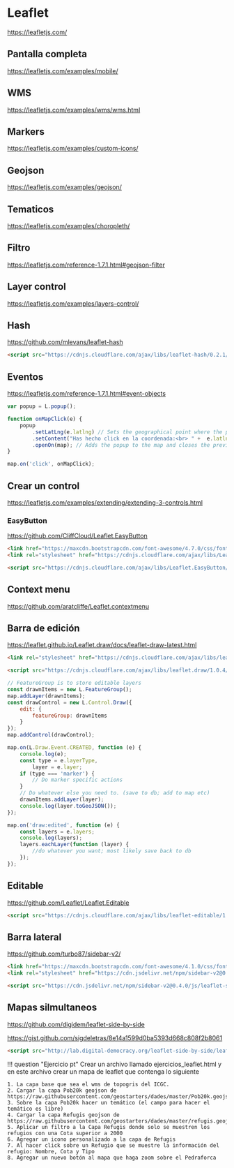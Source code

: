 # Leaflet

https://leafletjs.com/

## Pantalla completa 

https://leafletjs.com/examples/mobile/

## WMS

https://leafletjs.com/examples/wms/wms.html

## Markers

https://leafletjs.com/examples/custom-icons/

## Geojson

https://leafletjs.com/examples/geojson/

## Tematicos

https://leafletjs.com/examples/choropleth/

## Filtro

https://leafletjs.com/reference-1.7.1.html#geojson-filter


## Layer control

https://leafletjs.com/examples/layers-control/

## Hash

https://github.com/mlevans/leaflet-hash

``` html
<script src="https://cdnjs.cloudflare.com/ajax/libs/leaflet-hash/0.2.1/leaflet-hash.min.js" crossorigin="anonymous"></script>
```

## Eventos

https://leafletjs.com/reference-1.7.1.html#event-objects

``` js
var popup = L.popup();

function onMapClick(e) {
    popup
        .setLatLng(e.latlng) // Sets the geographical point where the popup will open.
        .setContent("Has hecho click en la coordenada:<br> " +  e.latlng.lat.toString() + "," +  e.latlng.lng.toString()) // Sets the HTML content of the popup.
        .openOn(map); // Adds the popup to the map and closes the previous one. 
}

map.on('click', onMapClick);
```

## Crear un control

https://leafletjs.com/examples/extending/extending-3-controls.html

### EasyButton

https://github.com/CliffCloud/Leaflet.EasyButton

``` html
<link href="https://maxcdn.bootstrapcdn.com/font-awesome/4.7.0/css/font-awesome.min.css" rel="stylesheet">
<link rel="stylesheet" href="https://cdnjs.cloudflare.com/ajax/libs/Leaflet.EasyButton/2.4.0/easy-button.min.css" crossorigin="anonymous" />

<script src="https://cdnjs.cloudflare.com/ajax/libs/Leaflet.EasyButton/2.4.0/easy-button.min.js" crossorigin="anonymous"></script>
```

## Context menu

https://github.com/aratcliffe/Leaflet.contextmenu


## Barra de edición

https://leaflet.github.io/Leaflet.draw/docs/leaflet-draw-latest.html

``` html
<link rel="stylesheet" href="https://cdnjs.cloudflare.com/ajax/libs/leaflet.draw/1.0.4/leaflet.draw.css" crossorigin="anonymous" />

<script src="https://cdnjs.cloudflare.com/ajax/libs/leaflet.draw/1.0.4/leaflet.draw.js" crossorigin="anonymous"></script>
``` 

``` js
// FeatureGroup is to store editable layers
const drawnItems = new L.FeatureGroup();
map.addLayer(drawnItems);
const drawControl = new L.Control.Draw({
    edit: {
        featureGroup: drawnItems
    }
});
map.addControl(drawControl);

map.on(L.Draw.Event.CREATED, function (e) {
    console.log(e);
    const type = e.layerType,
        layer = e.layer;
    if (type === 'marker') {
        // Do marker specific actions
    }
    // Do whatever else you need to. (save to db; add to map etc)
    drawnItems.addLayer(layer);
    console.log(layer.toGeoJSON());
});

map.on('draw:edited', function (e) {
    const layers = e.layers;
    console.log(layers);   
    layers.eachLayer(function (layer) {
        //do whatever you want; most likely save back to db
    });
});
```

## Editable

https://github.com/Leaflet/Leaflet.Editable

``` html
<script src="https://cdnjs.cloudflare.com/ajax/libs/leaflet-editable/1.2.0/Leaflet.Editable.min.js" crossorigin="anonymous"></script>
```

## Barra lateral

https://github.com/turbo87/sidebar-v2/

``` html
<link href="https://maxcdn.bootstrapcdn.com/font-awesome/4.1.0/css/font-awesome.min.css" rel="stylesheet">
<link rel="stylesheet" href="https://cdn.jsdelivr.net/npm/sidebar-v2@0.4.0/css/leaflet-sidebar.css">

<script src="https://cdn.jsdelivr.net/npm/sidebar-v2@0.4.0/js/leaflet-sidebar.js"></script>
```

## Mapas silmultaneos

https://github.com/digidem/leaflet-side-by-side

https://gist.github.com/sigdeletras/8e14a1599d0ba5393d668c808f2b8061

``` html
<script src="http://lab.digital-democracy.org/leaflet-side-by-side/leaflet-side-by-side.js"></script>
```

!!! question "Ejercicio pt"
    Crear un archivo llamado ejercicios_leaflet.html y en este archivo crear un mapa de leaflet que contenga lo siguiente

    1. La capa base que sea el wms de topogris del ICGC.
    2. Cargar la capa Pob20k geojson de https://raw.githubusercontent.com/geostarters/dades/master/Pob20k.geojson
    3. Sobre la capa Pob20k hacer un temático (el campo para hacer el temático es libre)
    4. Cargar la capa Refugis geojson de https://raw.githubusercontent.com/geostarters/dades/master/refugis.geojson
    5. Aplicar un filtro a la Capa Refugis donde solo se muestren los refugios con una Cota superior a 2000
    6. Agregar un icono personalizado a la capa de Refugis
    7. Al hacer click sobre un Refugio que se muestre la información del refugio: Nombre, Cota y Tipo
    8. Agregar un nuevo botón al mapa que haga zoom sobre el Pedraforca

